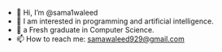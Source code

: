 - 👋 Hi, I’m @sama1waleed
- 👀 I am interested in programming and artificial intelligence.
- 🌱 a Fresh graduate in Computer Science.
- 📫 How to reach me: samawaleed929@gmail.com

<!---
sama1waleed/sama1waleed is a ✨ special ✨ repository because its `README.md` (this file) appears on your GitHub profile.
You can click the Preview link to take a look at your changes.
--->
